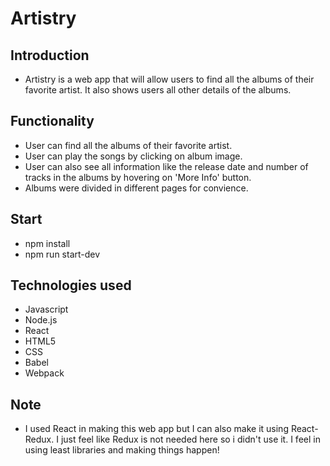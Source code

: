 # Artistry

## Introduction
* Artistry is a web app that will allow users to find all the albums of their favorite artist. It also shows users all other details of the albums.

## Functionality
* User can find all the albums of their favorite artist.
* User can play the songs by clicking on album image.
* User can also see all information like the release date and number of tracks in the albums by hovering on 'More Info' button.
* Albums were divided in different pages for convience. 

## Start
* npm install
* npm run start-dev

## Technologies used
* Javascript
* Node.js
* React
* HTML5
* CSS
* Babel
* Webpack

## Note
* I used React in making this web app but I can also make it using React-Redux. I just feel like Redux is not needed here so i didn't use it. I feel in using least libraries and making things happen!
